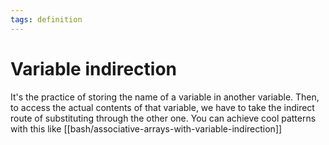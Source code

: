 ```yaml
---
tags: definition
---
```


# Variable indirection
It's the practice of storing the name of a variable in another variable. Then, to access the actual contents of that variable, we have to take the indirect route of substituting through the other one. You can achieve cool patterns with this like [[bash/associative-arrays-with-variable-indirection]]
